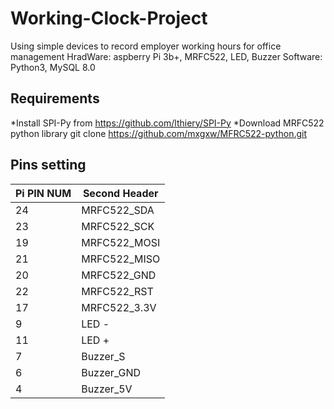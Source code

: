 # Working-Clock-Project
Using simple devices to record employer working hours for office management
HradWare: aspberry Pi 3b+, MRFC522, LED, Buzzer
Software: Python3, MySQL 8.0

## Requirements
*Install SPI-Py from https://github.com/lthiery/SPI-Py
*Download MRFC522 python library git clone https://github.com/mxgxw/MFRC522-python.git

## Pins setting

|   Pi PIN NUM  | Second Header |  
| ------------- | ------------- |
|       24      |  MRFC522_SDA  | 
|       23      |  MRFC522_SCK  | 
|       19      |  MRFC522_MOSI | 
|       21      |  MRFC522_MISO | 
|       20      |  MRFC522_GND  | 
|       22      |  MRFC522_RST  | 
|       17      |  MRFC522_3.3V | 
|        9      |  LED -        |
|       11      |  LED +        | 
|        7      |  Buzzer_S     | 
|        6      |  Buzzer_GND   | 
|        4      |  Buzzer_5V    | 

